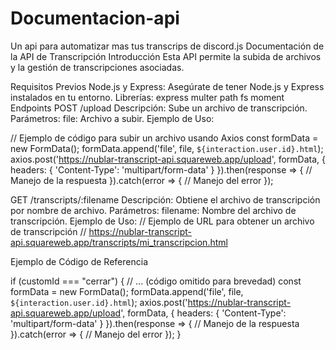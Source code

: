 # Documentacion-api
Un api para automatizar mas tus transcrips de discord.js
Documentación de la API de Transcripción
Introducción
Esta API permite la subida de archivos y la gestión de transcripciones asociadas.

Requisitos Previos
Node.js y Express: Asegúrate de tener Node.js y Express instalados en tu entorno.
Librerías:
express
multer
path
fs
moment
Endpoints
POST /upload
Descripción: Sube un archivo de transcripción.
Parámetros:
file: Archivo a subir.
Ejemplo de Uso:

// Ejemplo de código para subir un archivo usando Axios
const formData = new FormData();
formData.append('file', file, `${interaction.user.id}.html`);
axios.post('https://nublar-transcript-api.squareweb.app/upload', formData, {
  headers: {
    'Content-Type': 'multipart/form-data'
  }
}).then(response => {
  // Manejo de la respuesta
}).catch(error => {
  // Manejo del error
});

GET /transcripts/:filename
Descripción: Obtiene el archivo de transcripción por nombre de archivo.
Parámetros:
filename: Nombre del archivo de transcripción.
Ejemplo de Uso:
// Ejemplo de URL para obtener un archivo de transcripción
// https://nublar-transcript-api.squareweb.app/transcripts/mi_transcripcion.html

Ejemplo de Código de Referencia

if (customId === "cerrar") {
  // ... (código omitido para brevedad)
  const formData = new FormData();
  formData.append('file', file, `${interaction.user.id}.html`);
  axios.post('https://nublar-transcript-api.squareweb.app/upload', formData, {
    headers: {
      'Content-Type': 'multipart/form-data'
    }
  }).then(response => {
    // Manejo de la respuesta
  }).catch(error => {
    // Manejo del error
  });
}
